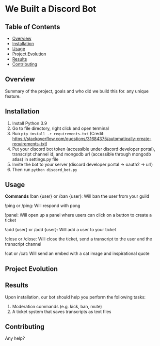 # We Built a Discord Bot

## Table of Contents

- [Overview](#overview)
- [Installation](#installation)
- [Usage](#usage)
- [Project Evolution](#project-evolution)
- [Results](#results)
- [Contributing](#contributing)


## Overview

Summary of the project, goals and who did we build this for. any unique feature.

## Installation

1) Install Python 3.9 
2) Go to file directory, right click and open terminal
3) Run `pip install -r requirements.txt` (Credit: https://stackoverflow.com/questions/31684375/automatically-create-requirements-txt)
4) Put your discord bot token (accessible under discord developer portal), transcript channel id, and mongodb url (accessible through mongodb atlas) in settings.py file
5) Invite the bot to your server (discord developer portal -> oauth2 -> url)
6) Then run `python discord_bot.py` 

## Usage
__**Commands**__
!ban {user} or /ban {user}: Will ban the user from your guild

!ping or /ping: Will respond with pong

!panel: Will open up a panel where users can click on a button to create a ticket

!add {user} or /add {user}: Will add a user to your ticket

!close or /close: Will close the ticket, send a transcript to the user and the transcript channel

!cat or /cat: Will send an embed with a cat image and inspirational quote


## Project Evolution



## Results

Upon installation, our bot should help you perform the following tasks:

1. Moderation commands (e.g. kick, ban, mute)
2. A ticket system that saves transcripts as text files

## Contributing

Any help?